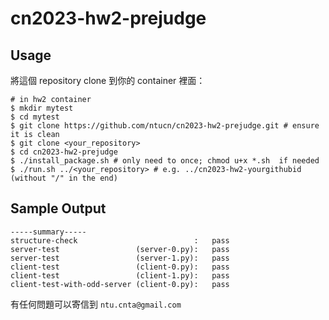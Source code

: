 # cn2023-hw2-prejudge

## Usage

將這個 repository clone 到你的 container 裡面：

```shell
# in hw2 container
$ mkdir mytest
$ cd mytest
$ git clone https://github.com/ntucn/cn2023-hw2-prejudge.git # ensure it is clean
$ git clone <your_repository>
$ cd cn2023-hw2-prejudge
$ ./install_package.sh # only need to once; chmod u+x *.sh  if needed
$ ./run.sh ../<your_repository> # e.g. ../cn2023-hw2-yourgithubid (without "/" in the end)
```

## Sample Output

```
-----summary-----
structure-check                          :   pass
server-test                 (server-0.py):   pass
server-test                 (server-1.py):   pass
client-test                 (client-0.py):   pass
client-test                 (client-1.py):   pass
client-test-with-odd-server (client-0.py):   pass
```

有任何問題可以寄信到 `ntu.cnta@gmail.com`

